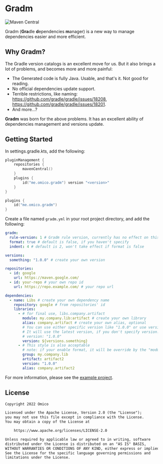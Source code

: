 # Gradm

![Maven Central](https://img.shields.io/maven-central/v/me.omico.gradm/gradm-runtime)

Gradm (**Gra**dle **d**ependencies **m**anager) is a new way to manage dependencies easier and more efficient.

## Why Gradm?

The Gradle version catalogs is an excellent move for us. But it also brings a lot of problems, and becomes more and more painful:

* The Generated code is fully Java. Usable, and that's it. Not good for reading.
* No official dependencies update support.
* Terrible restrictions, like naming: <https://github.com/gradle/gradle/issues/18208>, <https://github.com/gradle/gradle/issues/18201>.
* And more...?

**Gradm** was born for the above problems. It has an excellent ability of dependencies management and versions update.

## Getting Started

In settings.gradle.kts, add the following:

```kotlin
pluginManagement {
    repositories {
        mavenCentral()
    }
    plugins {
        id("me.omico.gradm") version "<version>"
    }
}

plugins {
    id("me.omico.gradm")
}
```

Create a file named `gradm.yml` in your root project directory, and add the following:

```yaml
gradm:
  rule-version: 1 # Gradm rule version, currently has no effect on this
  format: true # default is false, if you haven't specify
  indent: 4 # default is 2, won't take effect if format is false

versions:
  something: "1.0.0" # create your own version

repositories:
  - id: google
    url: https://maven.google.com/
  - id: your-repo # your own repo id
    url: https://repo.example.com/ # your repo url

dependencies:
  - name: Libs # create your own dependency name
    repository: google # from repositories' id
    libraries:
      - # for final use, libs.company.artifact
        module: my.company.lib:artifact # create your own library
        alias: company.artifact # create your own alias, optional
        # You can use either specific version like "1.0.0" or use version variables.
        # It will use the latest version, if you don't specify version.
        # version: "1.0.0"
        version: ${versions.something}
      - # This style is also acceptable
        # note: if your enable format, it will be override by the "module" style above
        group: my.company.lib
        artifact: artifact2
        version: "1.0.0"
        alias: company.artifact2
```

For more information, please see the [example project](./example).

## License

```txt
Copyright 2022 Omico

Licensed under the Apache License, Version 2.0 (the "License");
you may not use this file except in compliance with the License.
You may obtain a copy of the License at

    https://www.apache.org/licenses/LICENSE-2.0

Unless required by applicable law or agreed to in writing, software
distributed under the License is distributed on an "AS IS" BASIS,
WITHOUT WARRANTIES OR CONDITIONS OF ANY KIND, either express or implied.
See the License for the specific language governing permissions and
limitations under the License.
```
